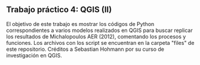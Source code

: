 ## Trabajo práctico 4: QGIS (II)

El objetivo de este trabajo es mostrar los códigos de Python correspondientes a varios modelos realizados en QGIS para buscar replicar los resultados de Michalopoulos AER (2012), comentando los procesos y funciones. Los archivos con los script se encuentran en la carpeta "files" de este repositorio. Créditos a Sebastian Hohmann por su curso de investigación en QGIS.
